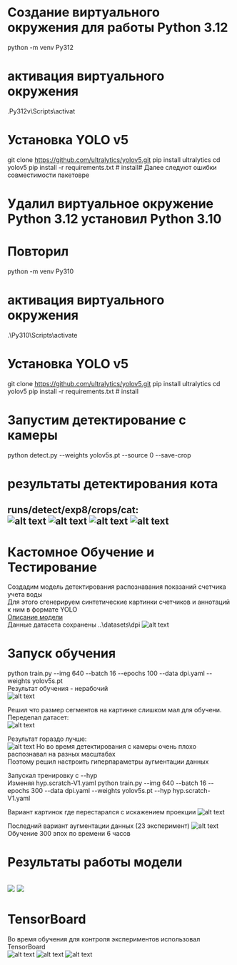 # Создание виртуального окружения для работы Python 3.12
 python -m venv Py312 
# активация виртуального окружения
 .Py312v\Scripts\activat
# Установка YOLO v5
git clone https://github.com/ultralytics/yolov5.git
pip install ultralytics
cd yolov5
pip install -r requirements.txt  # install# Далее следуют ошибки совместимости пакетовpe

# Удалил виртуальное окружение Python 3.12 установил Python 3.10
# Повторил 
 python -m venv Py310
# активация виртуального окружения
.\Py310\Scripts\activate
# Установка YOLO v5
git clone https://github.com/ultralytics/yolov5.git
pip install ultralytics
cd yolov5
pip install -r requirements.txt  # install

# Запустим детектирование с камеры
python detect.py --weights yolov5s.pt --source 0 --save-crop

# результаты детектирования кота
runs/detect/exp8/crops/cat:       
![alt text](yolov5/runs/detect/exp8/crops/cat/065.jpg)
![alt text](yolov5/runs/detect/exp8/crops/cat/069.jpg)
![alt text](yolov5/runs/detect/exp8/crops/cat/070.jpg)
![alt text](yolov5/runs/detect/exp8/crops/cat/033.jpg)
---
# Кастомное Обучение и Тестирование

Создадим модель детектирования распознавания показаний счетчика учета воды  
Для этого сгенерируем синтетические картинки счетчиков и аннотаций к ним в формате YOLO  
[Описание модели](yolov5/data/dpi.yaml)  
Данные датасета сохранены ..\datasets\dpi
![alt text](yolov5/runs/train/exp13/val_batch0_labels.jpg)

# Запуск обучения
python train.py --img 640 --batch 16 --epochs 100 --data dpi.yaml --weights yolov5s.pt  
Результат обучения - нерабочий  
![alt text](yolov5/runs/train/exp13/confusion_matrix.png)


Решил что размер сегментов на картинке слишком мал для обучени. Переделал датасет:  
![alt text](yolov5/runs/train/exp18/val_batch0_labels.jpg)

Результат гораздо лучше:  
![alt text](yolov5/runs/train/exp18/confusion_matrix.png)
Но во время детектирования с камеры очень плохо распознавал на разных масштабах  
Поэтому решил настроить гиперпараметры аугментации данных  

Запускал тренировку с --hyp  
Изменяя hyp.scratch-V1.yaml
python train.py --img 640 --batch 16 --epochs 300 --data dpi.yaml --weights yolov5s.pt --hyp hyp.scratch-V1.yaml

Вариант картинок где перестарался с искажением проекции
![alt text](yolov5/runs/train/exp19/train_batch0.jpg)

Последний вариант аугментации данных  (23 эксперимент)
![alt text](yolov5/runs/train/exp23/train_batch0.jpg)  
Обучение 300 эпох по времени 6 часов
# Результаты работы модели
[![](https://markdown-videos-api.jorgenkh.no/youtube/ZXZe6LHoyWI)](https://youtu.be/ZXZe6LHoyWI)
[![](https://markdown-videos-api.jorgenkh.no/youtube/mXEjGKz_gVk)](https://youtu.be/mXEjGKz_gVk)
---

# TensorBoard
Во время обучения для контроля экспериментов использовал TensorBoard  
![alt text](img/tf1.png)
![alt text](img/tf2.png)
![alt text](img/tf3.png)